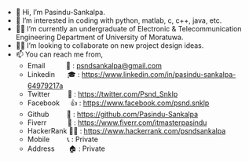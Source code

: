 - 👋 Hi, I’m Pasindu-Sankalpa.
- 👀 I’m interested in coding with python, matlab, c, c++, java, etc.
- 👨‍🎓 I’m currently an undergraduate of Electronic & Telecommunication Engineering Department of University of Moratuwa.
- 🤝🏻 I’m looking to collaborate on new project design ideas.
- 📫 You can reach me from,
  - Email &emsp;&emsp;&ensp; 📧 : psndsankalpa@gmail.com
  - Linkedin &emsp;&nbsp; 🎓 : https://www.linkedin.com/in/pasindu-sankalpa-64979217a
  - Twitter &emsp;&emsp; 📰 : https://twitter.com/Psnd_Snklp
  - Facebook &emsp; 👍 : https://www.facebook.com/psnd.snklp
  - Github &emsp;&emsp; 💾 : https://github.com/Pasindu-Sankalpa
  - Fiverr &emsp;&emsp;&ensp; 🛒 : https://www.fiverr.com/itmasterpasindu
  - HackerRank 👨‍💻 : https://www.hackerrank.com/psndsankalpa
  - Mobile &emsp;&emsp; 📞 : Private
  - Address &emsp;&ensp; 🏠 : Private

<!---
Pasindu-Sankalpa/Pasindu-Sankalpa is a ✨ special ✨ repository because its `README.md` (this file) appears on your GitHub profile.
You can click the Preview link to take a look at your changes.
--->
